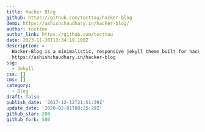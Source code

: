 ```yaml
---
title: Hacker Blog
github: https://github.com/tocttou/hacker-blog
demo: https://ashishchaudhary.in/hacker-blog/
author: tocttou
author_link: https://github.com/tocttou
date: 2023-11-30T13:34:19.108Z
description: >-
  Hacker-Blog is a minimalistic, responsive jekyll theme built for hackers.
  https://ashishchaudhary.in/hacker-blog
ssg:
  - Jekyll
css: []
cms: []
category:
  - Blog
draft: false
publish_date: '2017-12-12T21:51:39Z'
update_date: '2020-02-01T08:25:29Z'
github_star: 280
github_fork: 500
---
```

